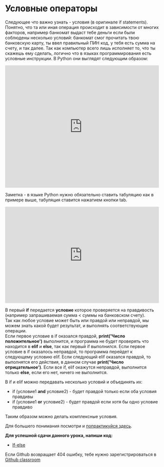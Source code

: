 # Условные операторы    


Следующее что важно узнать - условия (в оригинале if statements). Понятно, что та или иная операция происходит в зависимости от многих факторов, например банкомат выдаст тебе деньги если были соблюдены несколько условий: банкомат смог прочитать твою банковскую карту, ты ввел правильный ПИН код, у тебя есть сумма на счету, и так далее. Так как компьютер всего лишь исполняет то, что ты скажешь ему сделать, логично что в языках программирования есть условные инструкции. В Python они выглядят следующим образом:   

<iframe height="400px" width="100%" src="https://repl.it/@SakenMukanov/WhichAggressiveDatum?lite=true" scrolling="no" frameborder="no" allowtransparency="true" allowfullscreen="true" sandbox="allow-forms allow-pointer-lock allow-popups allow-same-origin allow-scripts allow-modals"></iframe>


Заметка - в языке Python нужно обязательно ставить табуляцию как в примере выше, табуляция ставится нажатием кнопки tab.    
    
<iframe width="100%" height="315" src="https://www.youtube.com/embed/EggJRTzid1M" frameborder="0" allow="accelerometer; autoplay; encrypted-media; gyroscope; picture-in-picture" allowfullscreen></iframe>    
   

В первый **if** передается **условие** которое проверяется на правдивость (например запрашиваемая сумма < суммы на банковском счету).  
Так как любое условие может быть или правдой или неправдой, мы можем знать какой будет результат, и выполнять соответствующие операции.    
Если первое условие в if оказался правдой, **print('Число положительное')** выполнится, и программа не будет проверять что находится в  **elif** и **else**, так как первый if выполнился. 
Если первое условие в if оказалось неправдой, то программа перейдет к следующему условию elif. Если следующий elif оказался правдой, то выполнятся его действия, в данном случае **print('Число отрицательное')**. Если все if, elif окажутся неправдой, выполнится только **else**, если его нет, ничего не выполнится.


В if и elif можно передавать несколько условий и объединять их:
- if (условие1 **and** условие2) - будет правдой только если оба условия правдивы   
- if (условие1 **or** условие2) - будет правдой если хотя бы одно условие правдиво    

Таким образом можно делать комплексные условия.   

Для большего понимания посмотри и <a href="https://pythontutor.ru/lessons/ifelse/" target="_blank">попрактикуйся здесь</a>.


**Для успешной сдачи данного урока, напиши код:**

- <a href="https://github.com/alem-classroom/student-python-introduction-${GITHUB_LOGIN}/blob/master/if-else" class="repo-button">If-else</a>   


Если Github возвращает 404 ошибку, тебе нужно зарегистрироваться в <a href="https://classroom.github.com/a/c9J3nA9U">Github classroom</a>   

